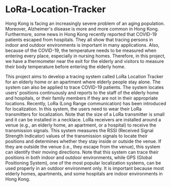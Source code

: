 # LoRa-Location-Tracker

Hong Kong is facing an increasingly severe problem of an aging population. Moreover, Alzheimer's disease is more and more common in Hong Kong. Furthermore, some news in Hong Kong recently reported that COVID-19 patients escaped from hospitals. They all show that tracing persons in indoor and outdoor environments is important in many applications. Also, because of the COVID-19, the temperature needs to be measured when entering every place, especially in nursing homes. Therefore, in this project, we have a thermometer near the exit for the elderly and visitors to measure their body temperature before entering the elderly home.

This project aims to develop a tracing system called LoRa Location Tracker for an elderly home or an apartment where elderly people stay alone. The system can also be applied to trace COVID-19 patients. The system locates users’ positions continuously and reports to the staff of the elderly home and hospitals, or their family members if they are not in their appropriate locations. Recently, LoRa (Long Range communication) has been introduced for localization. In this system, the users need to wear their LoRa transmitters for localization. Note that the size of a LoRa transmitter is small and it can be installed in a necklace. LoRa receivers are installed around a venue (e.g., an elderly home, an apartment, or a hospital) to receive the transmission signals. This system measures the RSSI (Received Signal Strength Indicator) values of the transmission signals to locate their positions and determines whether they stay inside or outside the venue. If they are outside the venue (i.e., they escape from the venue), this system can identify their moving directions. Note that this system can trace their positions in both indoor and outdoor environments, while GPS (Global Positioning System), one of the most popular localization systems, can be used properly in an outdoor environment only. It is important because most elderly homes, apartments, and some hospitals are indoor environments in Hong Kong.
